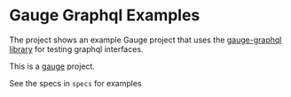# Gauge Graphql Examples
The project shows an example Gauge project that uses the [gauge-graphql library](https://github.com/ajoecker/gauge-services/tree/master/gauge-graphql) for testing graphql interfaces.

This is a [gauge](http://gauge.org) project.

See the specs in `specs` for examples
